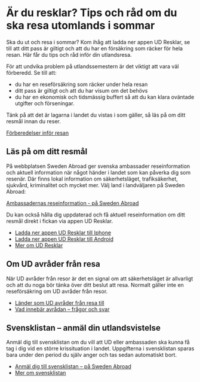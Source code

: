 # Är du resklar? Tips och råd om du ska resa utomlands i sommar

Ska du ut och resa i sommar? Kom ihåg att ladda ner appen UD Resklar, se till att ditt pass är giltigt och att du har en försäkring som räcker för hela resan. Här får du tips och råd inför din utlandsresa.


För att undvika problem på utlandssemestern är det viktigt att vara väl förberedd. Se till att:

* du har en reseförsäkring som räcker under hela resan
* ditt pass är giltigt och att du har visum om det behövs
* du har en ekonomisk och tidsmässig buffert så att du kan klara oväntade utgifter och förseningar.

Tänk på att det är lagarna i landet du vistas i som gäller, så läs på om ditt resmål innan du reser.

[Förberedelser inför resan](/uds-reseinformation/forberedelser-infor-resan/)

## Läs på om ditt resmål

På webbplatsen Sweden Abroad ger svenska ambassader reseinformation och aktuell information när något händer i landet som kan påverka dig som resenär. Där finns lokal information om säkerhetsläget, trafiksäkerhet, sjukvård, kriminalitet och mycket mer. Välj land i landväljaren på Sweden Abroad:

[Ambassadernas reseinformation \- på Sweden Abroad](https://www.swedenabroad.se/sv/om-utlandet-f%C3%B6r-svenska-medborgare/reseinformation/)

Du kan också hålla dig uppdaterad och få aktuell reseinformation om ditt resmål direkt i fickan via appen UD Resklar.

* [Ladda ner appen UD Resklar till Iphone](https://apps.apple.com/se/app/ud-resklar/id441456703)
* [Ladda ner appen UD Resklar till Android](https://play.google.com/store/apps/details?id=se.bazooka.android.resklar&pli=1)
* [Mer om UD Resklar](/uds-reseinformation/ud-resklar/)

## Om UD avråder från resa

När UD avråder från resor är det en signal om att säkerhetsläget är allvarligt och att du noga bör tänka över ditt beslut att resa. Normalt gäller inte en reseförsäkring om UD avråder från resor.

* [Länder som UD avråder från resa till](/ud-avrader/)
* [Vad innebär avrådan – frågor och svar](/uds-reseinformation/avradan---nar-ud-avrader-fran-resor/vad-innebar-avradan--fragor-och-svar/)

## Svensklistan – anmäl din utlandsvistelse

Anmäl dig till svensklistan om du vill att UD eller ambassaden ska kunna få tag i dig vid en större krissituation i landet. Uppgifterna i svensklistan sparas bara under den period du själv anger och tas sedan automatiskt bort.

* [Anmäl dig till svensklistan – på Sweden Abroad](https://www.swedenabroad.se/sv/svensklistan/)
* [Mer om svensklistan](/uds-reseinformation/svensklistan--anmal-din-utlandsvistelse/)
